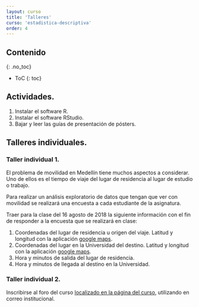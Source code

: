 ```yaml
---
layout: curso
title: 'Talleres'
curso: 'estadistica-descriptiva'
order: 4
---
```



## Contenido
{: .no_toc}

* ToC
{: toc}

## Actividades.

1. Instalar el software R.
2. Instalar el software RStudio.
3. Bajar y leer las guías de presentación de pósters.

## Talleres individuales.

### Taller individual 1.

El problema de movilidad en Medellín tiene muchos aspectos a
considerar. Uno de ellos es el tiempo de viaje del lugar de
residencia al lugar de estudio o trabajo.

Para realizar un análisis exploratorio de datos que
tengan que ver con movilidad se realizará una encuesta
a cada estudiante de la asignatura.

Traer para la clase del 16 agosto de 2018 la siguiente información
con el fin de responder a la encuesta que se realizará en clase:

  1. Coordenadas del lugar de residencia u origen del viaje.
     Latitud y longitud con
     la aplicación [google maps](https://www.google.com/maps).
  2. Coordenadas del lugar en la Universidad del destino.
     Latitud y longitud con
     la aplicación [google maps](https://www.google.com/maps).        
  3. Hora y minutos de salida del lugar de residencia.
  4. Hora y minutos de llegada al destino en la Universidad.

### Taller individual 2.

Inscribirse al foro del curso [localizado en la página del curso](https://labscn-unalmed.github.io/estadistica-descriptiva/foro.html),
utilizando en correo institucional.






<!---

## Contenido
{: .no_toc}

* ToC
{: toc}



## Talleres individuales

### Taller individual 1

 - Entrar al foro y realizar la primera actividad descrita en el mismo.

 - Recuerde utilizar el correo de la universidad para entrar al foro.

 - Cualquier dificultad para entrar al foro,
   por favor enviar el comentario al correo **krcabrer@unal.edu.co**
   y no olvidar escribir
   en asunto la sigla (incluido los corchetes) **[EDAED]**.

### Taller individual 2

  - Contestar la [encuesta realizada](./basesdedatos/preguntas.jpg)
   el primer día de clase.

### Taller individual 3
   - Llevar a clase en un papel el perímetro en metros hasta
     precisión de centímetros de la Universidad
      Nacional de Colombia, Núcleo el Volador.    

### Taller individual 4
   - Estimar los valores dada la figura entregada en clase
     sobre el número de establecimientos de diferentes
     compañías de farmacia en el país.      


## Talleres en grupo.

### Taller en grupo 1.

#### Objetivo:

 - Redactar cuatro preguntas a la base de datos contraloría de Antioquia
   que se respondan ya sea con una tabla o un gráfica o
   ambas y mostrar un esquema del resultado esperado pensando en
   mostrar los resultados a la opinón pública sobre el desempeño
   de las contrataciones del departamento de Antioquia.

#### Documentos esperados:

Durante la clase el grupo de máximo cinco personas (sólo los que están presentes)
realizarán la propuestas en un papel y las entregarán al finalizar la clase el
día martes, 27 de febrero de 2018 a las 11:30 am al profesor junto con
la identificación de los integrantes.





## Contenido
{: .no_toc}

* ToC
{: toc}


## Talleres individuales

### Taller individual 1

- Responder la [encuesta](./documentos/Encuesta201702.pdf) del primer día de clase.

### Taller individual 2

- Estimar el promedio de edad de los estudiantes del curso de
  Estadística Descriptiva y Análisis Exploratorio de Datos.
- Proponer un rango de "confianza" para la estimación del promedio de edad.  

## Talleres en grupo

-->
